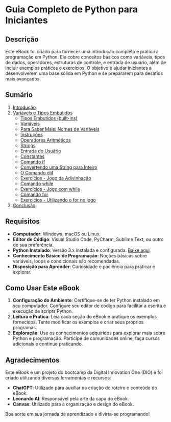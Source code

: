 # Guia Completo de Python para Iniciantes

## Descrição

Este eBook foi criado para fornecer uma introdução completa e prática à programação em Python. Ele cobre conceitos básicos como variáveis, tipos de dados, operadores, estruturas de controle, e entrada de usuário, além de incluir exemplos práticos e exercícios. O objetivo é ajudar iniciantes a desenvolverem uma base sólida em Python e se prepararem para desafios mais avançados.

## Sumário

1. [Introdução](#introdução)
2. [Variáveis e Tipos Embutidos](#variáveis-e-tipos-embutidos)
   - [Tipos Embutidos (built-ins)](#tipos-embutidos-built-ins)
   - [Variáveis](#variáveis)
   - [Para Saber Mais: Nomes de Variáveis](#para-saber-mais-nomes-de-variáveis)
   - [Instruções](#instruções)
   - [Operadores Aritméticos](#operadores-aritméticos)
   - [Strings](#strings)
   - [Entrada do Usuário](#entrada-do-usuário)
   - [Constantes](#constantes)
   - [Comando if](#comando-if)
   - [Convertendo uma String para Inteiro](#convertendo-uma-string-para-inteiro)
   - [O Comando elif](#o-comando-elif)
   - [Exercícios - Jogo da Adivinhação](#exercícios---jogo-da-adivinhação)
   - [Comando while](#comando-while)
   - [Exercícios - Jogo com while](#exercícios---jogo-com-while)
   - [Comando for](#comando-for)
   - [Exercícios - Utilizando o for no jogo](#exercícios---utilizando-o-for-no-jogo)
3. [Conclusão](#conclusão)

## Requisitos

- **Computador**: Windows, macOS ou Linux.
- **Editor de Código**: Visual Studio Code, PyCharm, Sublime Text, ou outro de sua preferência.
- **Python Instalado**: Versão 3.x instalada e configurada. [Baixe aqui](https://www.python.org/downloads/).
- **Conhecimento Básico de Programação**: Noções básicas sobre variáveis, loops e condicionais são recomendadas.
- **Disposição para Aprender**: Curiosidade e paciência para praticar e explorar.

## Como Usar Este eBook

1. **Configuração do Ambiente**: Certifique-se de ter Python instalado em seu computador. Configure seu editor de código para facilitar a escrita e execução de scripts Python.
2. **Leitura e Prática**: Leia cada seção do eBook e pratique os exemplos fornecidos. Tente modificar os exemplos e criar seus próprios programas.
3. **Exploração**: Use os conhecimentos adquiridos para explorar mais sobre Python e programação. Participe de comunidades online, faça cursos adicionais e continue praticando.

## Agradecimentos

Este eBook é um projeto do bootcamp da Digital Innovation One (DIO) e foi criado utilizando diversas ferramentas e recursos:

- **ChatGPT**: Utilizado para auxiliar na criação do roteiro e conteúdo do eBook.
- **Leonardo AI**: Responsável pela arte da capa do eBook.
- **Canvas**: Utilizado para a organização e design do eBook.

Boa sorte em sua jornada de aprendizado e divirta-se programando!
